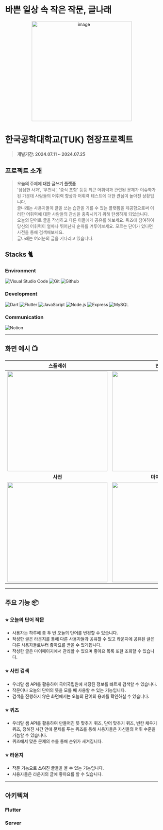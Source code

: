 # 바쁜 일상 속 작은 작문, 글나래 

<div align="center">
<img width="329" alt="image" src="https://github.com/user-attachments/assets/38d3eee1-7326-4df6-84de-38e0c0c68ff9">
</div>

# 한국공학대학교(TUK) 현장프로젝트
> **개발기간: 2024.07.11 ~ 2024.07.25**

## 프로젝트 소개

> **오늘의 주제에 대한 글쓰기 플랫폼** <br>
> '심심한 사과', '우천시', '중식 포함' 등등 최근 어휘력과 관련된 문제가 이슈화가 된 가운데 사람들의 어휘력 향상과 어휘력 테스트에 대한 관심이 높아진 상황입니다.<br>
> 글나래는 사용자들이 글을 쓰는 습관을 기를 수 있는 플랫폼을 제공함으로써 이러한 어휘력에 대한 사람들의 관심을 충족시키기 위해 탄생하게 되었습니다.<br>
> 오늘의 단어로 글을 작성하고 다른 이들에게 공유를 해보세요. 퀴즈에 참여하여 당신의 어휘력이 얼마나 뛰어난지 순위를 겨루어보세요. 모르는 단어가 있다면 사전을 통해 검색해보세요.<br>
> 글나래는 여러분의 글을 기다리고 있습니다.


## Stacks 🐈

### Environment
![Visual Studio Code](https://img.shields.io/badge/Visual%20Studio%20Code-007ACC?style=for-the-badge&logo=Visual%20Studio%20Code&logoColor=white)
![Git](https://img.shields.io/badge/Git-F05032?style=for-the-badge&logo=Git&logoColor=white)
![Github](https://img.shields.io/badge/GitHub-181717?style=for-the-badge&logo=GitHub&logoColor=white)             
   

### Development
![Dart](https://img.shields.io/badge/dart-white?style=for-the-badge&logo=Darti&logoColor=0175C2)
![Flutter](https://img.shields.io/badge/Flutter-02569B?style=for-the-badge&logo=flutter&logoColor=white)
![JavaScript](https://img.shields.io/badge/JavaScript-F7DF1E?style=for-the-badge&logo=Javascript&logoColor=white)
![Node.js](https://img.shields.io/badge/Next.js-white?style=for-the-badge&logo=Node.js&logoColor=5FA04E)
![Express](https://img.shields.io/badge/Express-white?style=for-the-badge&logo=Express&logoColor=black)
![MySQL](https://img.shields.io/badge/MySQL-4479A1?style=for-the-badge&logo=MySQL&logoColor=white)

### Communication
![Notion](https://img.shields.io/badge/Notion-000000?style=for-the-badge&logo=Notion&logoColor=white)

---
## 화면 예시 📺
| 스플래쉬  |  인트로  | 작문 |
| :-------------------------------------------: | :------------: | :------------: |
|  <img width="329" src="https://github.com/user-attachments/assets/df08a602-b1c4-4c60-a0f9-377f5a525329"/> |  <img width="329" src="https://github.com/user-attachments/assets/951a1375-3c2f-48c4-85e8-950768c569ee"/>| <img width="329" src="https://github.com/user-attachments/assets/e41111f0-6959-47ea-b948-8c481cf62744"/>
| **사전** | **마이페이지** |  **퀴즈** |
| <img width="329" src="https://github.com/user-attachments/assets/479b55c6-05d2-4161-b27c-6fecb5fb7b80"/>   |  <img width="329" src="https://github.com/user-attachments/assets/7a807c40-a89f-4d80-892d-82d25b565351"/>|<img width="329" src="https://github.com/user-attachments/assets/f7148fe7-0b05-4c72-b725-0932dad27bb5"/> |

---

## 주요 기능 📦

### ⭐️ 오늘의 단어 작문
- 사용자는 하루에 총 두 번 오늘의 단어를 변경할 수 있습니다.
- 작성한 글은 라운지를 통해 다른 사용자들과 공유할 수 있고 라운지에 공유된 글은 다른 사용자들로부터 좋아요를 받을 수 있게됩니다.
- 작성한 글은 마이페이지에서 관리할 수 있으며 좋아요 목록 또한 조회할 수 있습니다.

### ⭐️ 사전 검색
- 우리말 샘 API를 활용하여 국어국립원에 저장된 정보를 빠르게 검색할 수 있습니다.
- 작문이나 오늘의 단어의 뜻을 모를 때 사용할 수 있는 기능입니다.
- 검색을 진행하지 않은 화면에서는 오늘의 단어의 용례를 확인하실 수 있습니다.

### ⭐️ 퀴즈
- 우리말 샘 API를 활용하여 만들어진 뜻 맞추기 퀴즈, 단어 맞추기 퀴즈, 빈칸 채우기 퀴즈, 정해진 시간 안에 문제를 푸는 퀴즈를 통해 사용자들은 자신들의 어휘 수준을 가늠할 수 있습니다.
- 퀴즈에서 맞춘 문제의 수를 통해 순위가 새겨집니다.

### ⭐️ 라운지
- 작문 기능으로 쓰여진 글들을 볼 수 있는 기능입니다.
- 사용자들은 라운지의 글에 좋아요를 할 수 있습니다.
  
---
## 아키텍쳐
### Flutter
### Server
